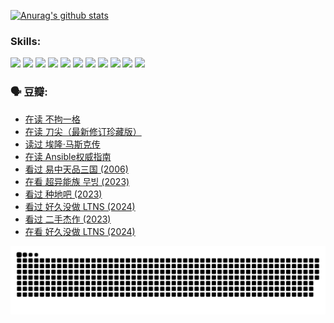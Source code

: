
[![Anurag's github stats](https://github-readme-stats.vercel.app/api?username=w940853815)](https://github.com/anuraghazra/github-readme-stats)

### Skills:

<code><img height="32" src="https://cdn.jsdelivr.net/npm/simple-icons@v5/icons/python.svg"></code>
<code><img height="32" src="https://cdn.jsdelivr.net/npm/simple-icons@v5/icons/javascript.svg"></code>
<code><img height="32" src="https://cdn.jsdelivr.net/npm/simple-icons@v5/icons/django.svg"></code>
<code><img height="32" src="https://cdn.jsdelivr.net/npm/simple-icons@v5/icons/flask.svg"></code>
<code><img height="32" src="https://cdn.jsdelivr.net/npm/simple-icons@v5/icons/vuetify.svg"></code>
<code><img height="32" src="https://cdn.jsdelivr.net/npm/simple-icons@v5/icons/git.svg"></code>
<code><img height="32" src="https://cdn.jsdelivr.net/npm/simple-icons@v5/icons/docker.svg"></code>
<code><img height="32" src="https://cdn.jsdelivr.net/npm/simple-icons@v5/icons/postgresql.svg"></code>
<code><img height="32" src="https://cdn.jsdelivr.net/npm/simple-icons@v5/icons/elasticsearch.svg"></code>
<code><img height="32" src="https://cdn.jsdelivr.net/npm/simple-icons@v5/icons/macos.svg"></code>
<code><img height="32" src="https://cdn.jsdelivr.net/npm/simple-icons@v5/icons/linux.svg"></code>

### 🗣 豆瓣:

<!-- DOUBAN-ACTIVITIES:START -->
- [在读 不拘一格](https://www.douban.com/people/136069238/status/4541712161/?_i=10469138)
- [在读 刀尖（最新修订珍藏版）](https://www.douban.com/people/136069238/status/4541711339/?_i=10469138)
- [读过 埃隆·马斯克传](https://www.douban.com/people/136069238/status/4541710351/?_i=10469138)
- [在读 Ansible权威指南](https://www.douban.com/people/136069238/status/4539151450/?_i=10469138)
- [看过 易中天品三国‎ (2006)](https://www.douban.com/people/136069238/status/4529910812/?_i=10469138)
- [在看 超异能族 무빙‎ (2023)](https://www.douban.com/people/136069238/status/4527291077/?_i=10469138)
- [看过 种地吧‎ (2023)](https://www.douban.com/people/136069238/status/4527289637/?_i=10469138)
- [看过 好久没做 LTNS‎ (2024)](https://www.douban.com/people/136069238/status/4527289515/?_i=10469138)
- [看过 二手杰作‎ (2023)](https://www.douban.com/people/136069238/status/4522502716/?_i=10469138)
- [在看 好久没做 LTNS‎ (2024)](https://www.douban.com/people/136069238/status/4521969883/?_i=10469138)
<!-- DOUBAN-ACTIVITIES:END -->


![Snake animation](https://raw.githubusercontent.com/w940853815/w940853815/output/github-contribution-grid-snake.svg)

<!--
**w940853815/w940853815** is a ✨ _special_ ✨ repository because its `README.md` (this file) appears on your GitHub profile.

Here are some ideas to get you started:

- 🔭 I’m currently working on ...
- 🌱 I’m currently learning ...
- 👯 I’m looking to collaborate on ...
- 🤔 I’m looking for help with ...
- 💬 Ask me about ...
- 📫 How to reach me: ...
- 😄 Pronouns: ...
- ⚡ Fun fact: ...
-->
